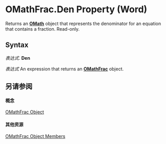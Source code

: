 
# OMathFrac.Den Property (Word)

Returns an  **[OMath](82f2f81b-e2d5-140f-bdcc-8b52b821b24d.md)** object that represents the denominator for an equation that contains a fraction. Read-only.


## Syntax

 _表达式_. **Den**

 _表达式_ An expression that returns an **[OMathFrac](31221b8f-9edc-9684-3b4e-867c23cf1c26.md)** object.


## 另请参阅


#### 概念


[OMathFrac Object](31221b8f-9edc-9684-3b4e-867c23cf1c26.md)
#### 其他资源


[OMathFrac Object Members](http://msdn.microsoft.com/library/97139cc5-c6e5-5adc-c361-95621b6b6d0e%28Office.15%29.aspx)